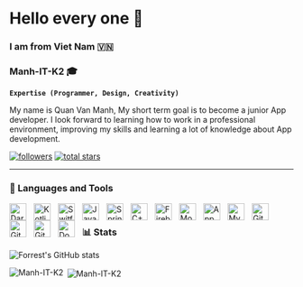 # Hello every one 👋
### I am from Viet Nam 🇻🇳

### Manh-IT-K2 🎓

**`Expertise (Programmer, Design, Creativity)`**

My name is Quan Van Manh, My short term goal is to become a junior App developer. I look forward to learning how to work in a professional environment, improving my skills and learning a lot of knowledge about App development.

<p align="left">
      <a href="https://github.com/Manh-IT-K2?tab=followers">
         <img alt="followers" title="Follow me on Github" src="https://img.shields.io/github/followers/Manh-IT-K2?color=236ad3&labelColor=1155ba&style=for-the-badge&logo=person-add&label=Follow&logoColor=white"/></a>
      <a href="https://github.com/Manh-IT-K2?tab=repositories&sort=stargazers">
         <img alt="total stars" title="Total stars on GitHub" src="https://img.shields.io/github/stars/Manh-IT-K2?color=55960c&style=for-the-badge&labelColor=488207&logo=star"/></a>
</p>

---

### 🧰 Languages and Tools

<img align="left" alt="Dart" width="30px" style="padding-right:10px;" src="https://encrypted-tbn0.gstatic.com/images?q=tbn:ANd9GcQ58DYxWj7WBQUuApDSU-GRNUuD9u6e_v6Kuw&s" />
<img align="left" alt="Kotlin" width="30px" style="padding-right:10px;" src="https://seeklogo.com/images/K/kotlin-logo-6A9E0484CA-seeklogo.com.png" />
<img align="left" alt="Switf" width="30px" style="padding-right:10px;" src="https://seeklogo.com/images/S/swift-logo-F41F53A22D-seeklogo.com.png" />
<img align="left" alt="Java" width="30px" style="padding-right:10px;" src="https://cdn.jsdelivr.net/gh/devicons/devicon/icons/java/java-original.svg"/>
<img align="left" alt="SpringBoot" width="30px" style="padding-right:10px;" src="https://cdn.jsdelivr.net/gh/devicons/devicon/icons/spring/spring-original.svg" />
<img align="left" alt="C++" width="30px" style="padding-right:10px;" src="https://cdn.jsdelivr.net/gh/devicons/devicon/icons/cplusplus/cplusplus-line.svg" />

<img align="left" alt="Firebase" width="30px" style="padding-right:10px;" src="https://www.gstatic.com/mobilesdk/240501_mobilesdk/firebase_28dp.png" />
<img align="left" alt="MongoDB" width="30px" style="padding-right:10px;" src="https://asset.brandfetch.io/idYHMwWF60/idGhyEM0wZ.png" />
<img align="left" alt="AppWrite" width="30px" style="padding-right:10px;" src="https://encrypted-tbn0.gstatic.com/images?q=tbn:ANd9GcT7Oq-jWSvUgH5MJrnakgUKuXLr1DSkgfXmWg&s" />
<img align="left" alt="MySQL" width="30px" style="padding-right:10px;" src="https://cdn-icons-png.freepik.com/512/5968/5968363.png" />

<img align="left" alt="Git" width="30px" style="padding-right:10px;" src="https://cdn.jsdelivr.net/gh/devicons/devicon/icons/git/git-original.svg" />
<img align="left" alt="GitHub" width="30px" style="padding-right:10px;" src="https://cdn.jsdelivr.net/gh/devicons/devicon/icons/github/github-original.svg" />
<img align="left" alt="GitLab" width="30px" style="padding-right:10px;" src="https://static-00.iconduck.com/assets.00/gitlab-icon-2048x1885-1o0cwkbx.png" />
<img align="left" alt="Docker" width="30px" style="padding-right:10px;" src="https://i0.wp.com/blog.knoldus.com/wp-content/uploads/2018/04/docker.png?fit=269%2C201&ssl=1" />

<br />


### 📊 Stats
![Forrest's GitHub stats](https://github-readme-stats.vercel.app/api?username=manh-it-k2&show_icons=true&theme=gruvbox)

<p><img align="left" src="https://github-readme-stats.vercel.app/api/top-langs?username=Manh-IT-K2&show_icons=true&locale=en&layout=compact" alt="Manh-IT-K2" /></p>

<p>&nbsp;<img align="center" src="https://github-readme-streak-stats.herokuapp.com/?user=Manh-IT-K2&" alt="Manh-IT-K2" /></p>

<!-- ![GitHub Streak](https://streak-stats.demolab.com?user=Manh-IT-K2&theme=gruvbox&border_radius=4.5) -->

#
